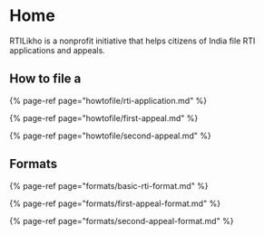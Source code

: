 # Home

RTILikho is a nonprofit initiative that helps citizens of India file RTI applications and appeals.

## How to file a

{% page-ref page="howtofile/rti-application.md" %}

{% page-ref page="howtofile/first-appeal.md" %}

{% page-ref page="howtofile/second-appeal.md" %}

## Formats

{% page-ref page="formats/basic-rti-format.md" %}

{% page-ref page="formats/first-appeal-format.md" %}

{% page-ref page="formats/second-appeal-format.md" %}

